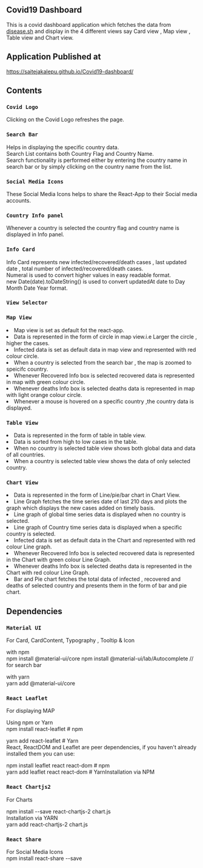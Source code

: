 ## Covid19 Dashboard 
This is a covid dashboard application which fetches the data from [disease.sh](https://disease.sh/docs/) and display in the 4 different views say Card view , Map view , Table view and Chart view.

## Application Published at 
https://saitejakalepu.github.io/Covid19-dashboard/

## Contents

### `Covid Logo`

Clicking on the Covid Logo refreshes the page.

### `Search Bar`

Helps in displaying the specific country data.<br />
Search List contains both Country Flag and Country Name.<br />
Search functionality is performed either by entering the country name in search bar or by simply clicking on the country name from the list.<br />

### `Social Media Icons`

These Social Media Icons helps to share the React-App to their Social media accounts.

### `Country Info panel`

Whenever a country is selected the country flag and country name is displayed in Info panel.

### `Info Card`
Info Card represents new infected/recovered/death cases , last updated date , total number of infected/recovered/death cases.<br />
Numeral is used to convert higher values in easy readable format.<br/>
new Date(date).toDateString() is used to convert updatedAt date to Day Month Date Year format.<br/>

### `View Selector`

### `Map View`
<li>Map view is set as default fot the react-app.</li>
<li>Data is represented in the form of circle in map view.i.e Larger the circle , higher the cases.</li>
<li>Infected data is set as default data in map view and represented with red colour circle.</li>
<li>When a country is selected from the search bar , the map is zoomed to speicifc country.</li>
<li>Whenever Recovered Info box is selected recovered data is represented in map with green colour circle.</li>
<li>Whenever deaths Info box is selected deaths data is represented in map with light orange colour circle.</li>
<li>Whenever a mouse is hovered on a specific country ,the country data is displayed.</li>

### `Table View`

<li>Data is represented in the form of table in table view.</li>
<li>Data is sorted from high to low cases in the table.</li>
<li>When no country is selected table view shows both global data and data of all countries.</li>
<li>When a country is selected table view shows the data of only selected country.</li>

### `Chart View`

<li>Data is represented in the form of Line/pie/bar chart in Chart View.</li>
<li>Line Graph fetches the time series date of last 210 days and plots the graph which displays the new cases added on timely basis.</li>
<li>Line graph of global time series data is displayed when no country is selected.</li>
<li>Line graph of Country time series data is displayed when a specific country is selected.</li>
<li>Infected data is set as default data in the Chart and represented with red colour Line graph.</li>
<li>Whenever Recovered Info box is selected recovered data is represented in the Chart with green colour Line Graph.</li>
<li>Whenever deaths Info box is selected deaths data is represented in the Chart with red colour Line Graph.</li>
<li>Bar and Pie chart fetches the total data of infected , recovered and deaths of selected country and presents them in the form of bar and pie chart.</li>

## Dependencies


### `Material UI `
For Card, CardContent, Typography , Tooltip & Icon  <br />

with npm<br />
npm install @material-ui/core
npm install @material-ui/lab/Autocomplete // for search bar

with yarn<br />
yarn add @material-ui/core


### `React Leaflet`
For displaying MAP

Using npm or Yarn<br />
npm install react-leaflet # npm <br />

yarn add react-leaflet # Yarn<br />
React, ReactDOM and Leaflet are peer dependencies, if you haven't already installed them you can use:<br />

npm install leaflet react react-dom # npm <br />
yarn add leaflet react react-dom # YarnInstallation via NPM<br />

### `React Chartjs2`
For Charts

npm install --save react-chartjs-2 chart.js<br />
Installation via YARN<br />
yarn add react-chartjs-2 chart.js<br />


### `React Share`
For Social Media Icons<br />
npm install react-share --save<br />


